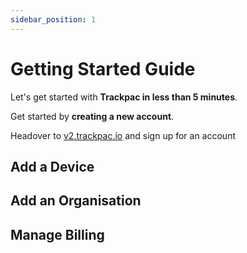 ```yaml
---
sidebar_position: 1
---
```


# Getting Started Guide

Let's get started with **Trackpac in less than 5 minutes**.

Get started by **creating a new account**.

Headover to [v2.trackpac.io](https://v2.trackpac.io) and sign up for an account

## Add a Device

## Add an Organisation

## Manage Billing
